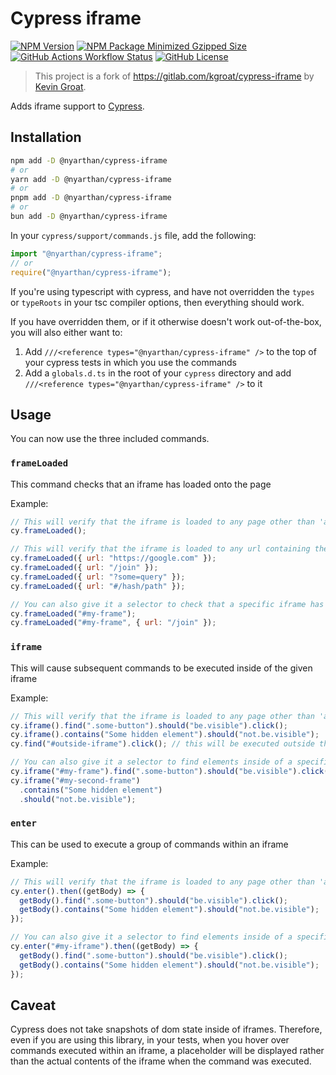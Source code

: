 # Cypress iframe

[![NPM Version](https://img.shields.io/npm/v/%40nyarthan%2Fcypress-iframe?style=for-the-badge&logo=npm&logoColor=%23fff&label=npm&labelColor=cd0000&color=%23fff)](https://www.npmjs.com/@nyarthan/cypress-iframe)
[![NPM Package Minimized Gzipped Size](https://img.shields.io/bundlejs/size/%40nyarthan/cypress-iframe?style=for-the-badge&logo=npm&logoColor=%23fff&label=npm&labelColor=cd0000&color=%23fff)](https://www.npmjs.com/@nyarthan/cypress-iframe)
[![GitHub Actions Workflow Status](https://img.shields.io/github/actions/workflow/status/nyarthan/cypress-iframe/ci.yml?branch=master&style=for-the-badge&logo=github&logoColor=%23fff&label=CI&labelColor=%23151b23)](https://github.com/nyarthan/cypress-iframe/actions/workflows/ci.yml)
[![GitHub License](https://img.shields.io/github/license/nyarthan/cypress-iframe?style=for-the-badge&labelColor=%23151b23&color=%23f0f6fc)](./LICENSE)

> This project is a fork of https://gitlab.com/kgroat/cypress-iframe by [Kevin Groat](https://gitlab.com/kgroat).

Adds iframe support to [Cypress](https://www.cypress.io/).

## Installation

```bash
npm add -D @nyarthan/cypress-iframe
# or
yarn add -D @nyarthan/cypress-iframe
# or
pnpm add -D @nyarthan/cypress-iframe
# or
bun add -D @nyarthan/cypress-iframe
```

In your `cypress/support/commands.js` file, add the following:

```js
import "@nyarthan/cypress-iframe";
// or
require("@nyarthan/cypress-iframe");
```

If you're using typescript with cypress, and have not overridden the `types` or `typeRoots` in your tsc compiler options, then everything should work.

If you have overridden them, or if it otherwise doesn't work out-of-the-box, you will also either want to:

1. Add `///<reference types="@nyarthan/cypress-iframe" />` to the top of your cypress tests in which you use the commands
1. Add a `globals.d.ts` in the root of your `cypress` directory and add `///<reference types="@nyarthan/cypress-iframe" />` to it

## Usage

You can now use the three included commands.

### `frameLoaded`

This command checks that an iframe has loaded onto the page

Example:

```js
// This will verify that the iframe is loaded to any page other than 'about:blank'
cy.frameLoaded();

// This will verify that the iframe is loaded to any url containing the given path part
cy.frameLoaded({ url: "https://google.com" });
cy.frameLoaded({ url: "/join" });
cy.frameLoaded({ url: "?some=query" });
cy.frameLoaded({ url: "#/hash/path" });

// You can also give it a selector to check that a specific iframe has loaded
cy.frameLoaded("#my-frame");
cy.frameLoaded("#my-frame", { url: "/join" });
```

### `iframe`

This will cause subsequent commands to be executed inside of the given iframe

Example:

```js
// This will verify that the iframe is loaded to any page other than 'about:blank'
cy.iframe().find(".some-button").should("be.visible").click();
cy.iframe().contains("Some hidden element").should("not.be.visible");
cy.find("#outside-iframe").click(); // this will be executed outside the iframe

// You can also give it a selector to find elements inside of a specific iframe
cy.iframe("#my-frame").find(".some-button").should("be.visible").click();
cy.iframe("#my-second-frame")
  .contains("Some hidden element")
  .should("not.be.visible");
```

### `enter`

This can be used to execute a group of commands within an iframe

Example:

```js
// This will verify that the iframe is loaded to any page other than 'about:blank'
cy.enter().then((getBody) => {
  getBody().find(".some-button").should("be.visible").click();
  getBody().contains("Some hidden element").should("not.be.visible");
});

// You can also give it a selector to find elements inside of a specific iframe
cy.enter("#my-iframe").then((getBody) => {
  getBody().find(".some-button").should("be.visible").click();
  getBody().contains("Some hidden element").should("not.be.visible");
});
```

## Caveat

Cypress does not take snapshots of dom state inside of iframes. Therefore, even if you are using this library, in your tests, when you hover over commands executed within an iframe, a placeholder will be displayed rather than the actual contents of the iframe when the command was executed.
